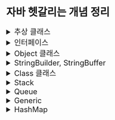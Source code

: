 # 자바 헷갈리는 개념 정리

<details>
<summary style="font-size:20px">추상 클래스</summary>
<div markdown="1">

#### 개요

* 상속까지는 언제 왜 어떻게 사용하는지 알음 -> 추상 클래스는 실제로 구현해본적이 없기에 왜 언제 어떻게 사용하는지 알아보기위함.

* 상속은 왜 사용할까?
  * 만들어져 있는 클래스를 재사용함(overriding)으로써 중복된 코드를 줄이고 간결해지며 공통적인 기능을 부모 클래스에 추가하면 자식 클래스에서 재사용이 가능함으로 확장성 또한 용이함 즉, 유지보수가 쉽고, 확장성이 용이하며 재사용이 가능하고 코드가 간결해짐.
* 상속은 언제 사용할까?
  * IS-A 관계
    * 상위 클레스에서 하위 클래스보다 일반적인 개념의 사용(ex Animal)
    * 하위 클래스에서 상위 클래스보다 구체적인 개념 사용(ex Dog bark, Eagle flying)
    * 높은 클래스간의 결합도 -> 복잡한 구조는 어울리지 않음.
  * HAS-A 관계
    * 클래스를 재활용하고 싶다해서 무조건 상속을 받지 않음.
    * (ex Student가 Subject를 포함)
    * 일반적인 구현 방법

#### 추상 클래스

* 상속받는 자식 클래스가 반드시 추상 메소드를 구현하도록 하기 위함.
  * 그래서 왜 추상 클래스를 사용할까? why?? 
  * 공통적인 부분은 만들어진 기능을 사용하고, 이를 받아 사용하는 쪽에서는 자신에게 필요한 부분만 재정의하여 사용함으로써 유지보수와 통일성을 유지하기위함.
  * **공통된 필드와 메서드를 통일할 목적**
  * ex) 10명의 개발자가 자동차를 상속받아 각자만의 실체클래스를 구현하는경우
  * 수만줄의 A자동차가 계약만료되고, B자동차를 새로 교체할 때 객체 인스턴스만 변경하면됨.

> 추상클래스 예시

![Alt text](image.png)

```java
package oop4;

public abstract class Computer {

	public abstract void display();
	public abstract void typing();
	
	public void turnOn() {
		System.out.println("전원을 켭니다.");
	}
	
	public void turnOff() {
		System.out.println("전원을 끕니다.");
	}
}
```

```java
package oop4;

public class Desktop extends Computer{

	@Override
	public void display() {
		System.out.println("PC 화면");
	}

	@Override
	public void typing() {
		System.out.println("PC 타이핑");
	}

	@Override
	public void turnOff() {
		System.out.println("PC 전원끄기");
	}
}

```

```java
package oop4;

public abstract class NoteBook extends Computer{

	@Override
	public void display() {
		System.out.println("노트북 화면");
	}
}
```

```java
package oop4;

public class MyNoteBook extends NoteBook{

	@Override
	public void typing() {
		System.out.println("MyNoteBook typing");
	}
}
```

```java
package oop4;

public class ComputerTest {

	public static void main(String[] args) {
		
		Computer computer = new Desktop(); 
		NoteBook book = new MyNoteBook();
		//Computer computer = new Computer(); 추상메서드이므로 new를 통한 객체 생성 불가.
		
		computer.display();
		book.display();
	}
}
```
* 추상클래스에서 상위클래스인 Computer class 생성.
* Desktop은 Computer를 상속받으며, display(), typing() 메소드를 오버라이딩 하고있으며 turnOff() 도 재정의해서 사용함.
* Notebook도 Computer를 상속받으며 추상클래스로서 Notebook 클래스를 생성함.
* MyNoteBook은 NoteBook을 상속받음.
* Main 메소드인 ComputerTest에서는 다형성을 사용하여 객체의 메소드 호출이 가능함.
* 단, 추상메소드는 new를 통한 객체 생성이 불가함.
  
</div>
</details>

<details>
<summary style="font-size:20px">인터페이스</summary>
<div markdown="1">

#### 개요

* 추상 클래스는 부모인 최상단 클래스에서 공통적인 기능을 구현함으로써 자식 클래스에서 오버라이딩하여 확장성 및 유지보수에 용이하도록 도와줌.
* 인터페이스는?? 다중 상속 기능 제공과 추상 클래스와 비슷한 역할을 한다는 것으로 알고있음.
* 추상클래스와 어떤 다른 점이 있고 어떤 상황에 쓰이는가?
  
#### 인터페이스

* 추상 클래스는 IS-A, 인터페이스는 HAS-A.
* 추상 클래스는 한 개의 클래스만 상속이 가능하고 자식 클래스에서 선택적으로 오버라이딩하여 사용할 수 있도록 하기위함.
* 인터페이스는 다중 상속이 가능하고 공통으로 필요한 기능들도 모든 클래스에서 오버라이딩하여 재정의 해야함.


> 인터페이스와 추상 클래스 예시

![Alt text](image-1.png)

```java
public abstract class Creature {
    private int x;
    private int y;
    private int age;
    
    public Creature(int x, int y, int age) {
        this.age = age;
        this.x = x;
        this.y = y;
    }
    
    public void age() {
        age++;
    }
    
    public void move(int xDistance) {
        x += xDistance;
    }
    
    public int getX() {
        return x;
    }
    public void setX(int x) {
        this.x = x;
    }
    public int getY() {
        return y;
    }
    public void setY(int y) {
        this.y = y;
    }
    
    public abstract void attack();
    public abstract void printInfo();
    
    @Override
    public String toString() {
        return "x : " + x + ", y : " + y + ", age : " + age;
    }
}
```
* 인간과 동물은 생명체를 상속.
* 각 생명체들은 구분에 따라서 인간과 동물을 상속, 할 수 있는 기능들을 인터페이스로 구현.
* 공통적으로 이동할 수 있는 기능인 move를 하위클래스에서 상속할 수 있도록 일반 메소드로 구현.
* attack, printInfo 는 각각 생명체에 따라 다른 기능으로 구현하기 때문에 추상메소드로 구현.

```java
public abstract class Animal extends Creature{
    
    public Animal(int x, int y, int age) {
        super(x, y, age);
    }
    
    @Override
    public void attack() {
        System.out.println("몸을 사용하여 공격!!");
    }
}
```

* 동물 클래스는 생명체이므로 Creature 추상클래스를 상속받음.
* 몸을 사용하여 공격하는 attack 메소드를 오버라이딩.
* **Q.조상클래스인 Creature 에서 지정한 printInfo 메소드는 왜 사용하지 않았을까?**
  * 동물클래스도 abstract 추상 클래스를 사용함으로써 앞으로의 생길 자식클래스에게 위임해서 사용하기 위함.

```java
public abstract class Human extends Creature implements Talkable{
    public Human(int x, int y, int age) {
        super(x, y, age);
    }
    
    @Override
    public void attack() {
        System.out.println("도구를 사용!!");
    }
    
    @Override
    public void talk() {
        System.out.println("사람은 말을 할 수 있다.");
    }
}
```

* Human 클래스도 Animal 클래스와 마찬가지로 추상 클래스로 구함.
* 하지만 여기서 Animal 클래스와 다르게 Talkable 인터페이스를 구현한 차이점이 있음.

```java
public interface Talkable {
    abstract void talk();
}
```

* 인터페이스는 이정표와 같은 것으로 정리해두자.
* Talable를 인터페이스를 구현할 경우 talk() 메소드를 오버라이딩하여 사용할 수 있음.

```java
public interface Flyable {
    void fly(int yDistance);
    void flyMove(int xDistance, int yDistance);
}
```

* 새 종류가 구현할 인터페이스 구현. 다른 동물들과는 다르게 y행으로 이동할 수 있는 메소드 선언함.

```java
public class Pigeon extends Animal implements Flyable{
    public Pigeon(int x, int y, int age) {
        super(x, y, age);
    }
    
    @Override
    public void fly(int yDistance) {
        setY(getY() + yDistance);
    }
    
    @Override
    public void flyMove(int xDistance, int yDistance) {
        setY(getY() + yDistance);
        setX(getX() + xDistance);
    }
    
    @Override
    public void printInfo() {
        System.out.println("Pigeon -> " + toString());
    }
}
```

* 비둘기는 동물 클래스를 상속받고 날 수 있는 동물이므로 Flyable 인터페이스를 구현함.
* 여기서 printInfo 는 조상 클래스인 Creature 클래스에서의 추상메소드를 오버라이딩하였음.

```java
public interface Swimable {
    void swimDown(int yDistance);
}
```

* **중요한 공통된 기능을 사용하는 인터페이스**
  * 거북이와, 케빈이라는 클래스를 작성할 때 두 생명체는 모두 수영을 할 수 있다고 정의함.
  * 하지만 동물이나 사람중에서도 수영을 못하는 경우도 있기에 swimDown 추성메소드가 아닌 Siwmable 인터페이스를 구현.
  * 각각 따로 정의하여 구현시킴으로써 가독성도 좋고 유지보수측면에서 좋음.

```java
public class Turtle extends Animal implements Swimable{
    public Turtle(int x, int y, int age) {
        super(x, y, age);
    }
    
    @Override
    public void swimDown(int yDistance) {
        setY(getY() - yDistance);
    }
    
    @Override
    public void printInfo() {
        System.out.println("Turtle -> " + toString());
    }
}

```

* 거북이 클래스에서는 Swimable 을 구현하고 swimDown 재정의하여 사용.

```java
public class Kevin extends Human implements Programmer, Swimable{
    public Kevin(int x, int y, int age) {
        super(x, y, age);
    }
    
    @Override
    public void coding() {
        System.out.println("Hello World!");
    }
    
    @Override
    public void swimDown(int yDistance) {
        setY(getY() - yDistance);
        if(getY() < -10) {
            System.out.println("너무 깊이 들어가면 죽을수도 있어!!");
        }
    }
    
    @Override
    public void printInfo() {
        System.out.println("Kevin -> " + toString());
    }
}

```

* Kevin은 다중구현을 통해서 수영도 할 수 있고, 코딩도 할 수 있는 사람

```java
public interface Programmer {
    void coding();
}
```

```java
public class Main {
    public static void main(String[] args) {
        Pigeon p = new Pigeon(5,10,14);
        p.printInfo();
        p.age();
        p.move(100);
        p.printInfo();
        p.fly(5);
        p.printInfo();
        p.flyMove(10, 20);
        p.printInfo();
        p.attack();
        System.out.println();
        
        Kevin kev = new Kevin(0, 0, 35);
        kev.printInfo();
        kev.age();
        kev.move(10);
        kev.printInfo();
        kev.attack();
        kev.coding();
        kev.swimDown(20);
        kev.printInfo();
        kev.talk();
        System.out.println();
        
        Turtle tur = new Turtle(100, -10, 95);
        tur.printInfo();
        tur.age();
        tur.move(-100);
        tur.printInfo();
        tur.attack();
        tur.swimDown(1000);
        tur.printInfo();
    }
}
```

* 메인메소드 구현.
 
#### 요약
> **추상 클래스 : 상속 관계를 타고 올라갔을 때 같은 조상클래스를 상속하는 똑같은 기능이 필요할 때!**
		
> **인터페이스: 상속 관계를 타고 올라갔을 때 다른 조상클래스를 상속하는 기능이 필요할 때!**

</div>
</details>

<details>
<summary style="font-size:20px">Object 클래스</summary>
<div markdown="1">

#### 개요

* import 하지 않아도 자동으로 import되는 Object 클래스란 무엇인가 알아보기위함

#### Object 클래스

* Object 클래스는 모든 클래스의 최상위 조상 클래스
* Object 메소드는 밑에 링크 참고 참고.
  * http://www.tcpschool.com/java/java_api_object
  * https://docs.oracle.com/javase/8/docs/api/java/lang/Object.html

```java
public class Student{

	private int studentNum;
	private String studentName;
	
	public Student(int studentNum, String studentName) {
		this.studentNum = studentNum;
		this.studentName = studentName;
	}

    @Override
	public boolean equals(Object obj) {

		if(obj instanceof Student) {
			Student std = (Student)obj;
			if(this.studentNum == std.studentNum) {
				return true;
			}else {
				return false;
			}
		}
		return false;
	}

    @Override
	public int hashCode() {
		return studentNum;
	}
}
```

* studentNum 같은 상황일 경우의 로직을 추가할 때 Student가 obj의 instancof에 해당할 경우
* Student 의 힙메모리에 담긴 객체 std = (다운캐스팅 Student) obj 는 같음.
* 만약 현재 Student의 studentNum 와 힙메모리에 담긴 객체 std studentNum이 같으면 true를 반환
  
```java
public class EqualsTest {
    public static void main(String[] args){
		Student st1 = new Student(100, "Lee");		
		Student st2 = new Student(100, "Son");

		System.out.println(st1.equals(st2));    // true
		System.out.println(st1 == st2);         // false

		System.out.println(st1.hashCode());     // 100
		System.out.println(st2.hashCode());     // 100
		
		System.out.println(System.identityHashCode(st1));   // ~~~
		System.out.println(System.identityHashCode(st2));   // ~~~
    }
}
```

* equals는 Object 에서 재정의하여 사용한 로직을 반영하여 주소값을 비교했을 때 true 가 나옴.
* hashCode 같은 경우도 studentNum 을 return 받았기 때문에 100 이라는 값이 나옴.
* System 에서 static 메소드로 정의해놓은 identityHashCode 메소드는 실제 HashCode의 주소값을 알려주므로 다른 값이 나옴.

</div>
</details>

<details>
<summary style="font-size:20px">StringBuilder, StringBuffer</summary>
<div markdown="1">

#### 개요

* StringBuilder, StringBuffer 가 언제 어떻게 쓰이는지 알아보기위함.
* textblock은 java13부터 지원.

```java
public class StringTest {

	public static void main(String[] args) {
		String java = new String("java");
		String android = new String("android");
		
		System.out.println(System.identityHashCode(java));  //2104457164


		java = java.concat(android);
		
		System.out.println(System.identityHashCode(java));  //1521118594
	}
	
}
```

* 위의 코드에서 java를 새로 정의해서 사용하면 메모리가 새로 생성돼어 비효율적임.
* 그래서 이 때 StringBuilder, StringBuffer 를 사용함.

#### StringBuilder, StringBuffer

* 문자열을 여러번 연결하거나 변경할 때 사용하면 유용하게 쓰임.
* 새로운 인스턴스를 생성하지 않고 내부적으로 가변적인 char[] 멤버 변수를 가지며 변경함.
* 단일 쓰레드에서는 StringBuilder 을 권장, StringBuffer는 멀티 쓰레드 프로그래밍에서 동기화를 보장함.

```java
public class StringBuilderTest {

	public static void main(String[] args) {
		String java = new String("java");
		String android = new String("android");

		StringBuilder builder = new StringBuilder(java);
		System.out.println(System.identityHashCode(builder));   //2104457164
		builder.append(android);
		
		System.out.println(System.identityHashCode(builder));   //2104457164
	}
}
```

* 계속적으로 가변하기때문에 같은 메모리값을 가지고 있음.
* 단일 쓰레드 환경에서는 StringBuilder을 사용, 멀티 쓰레드 환경에서 동기화를 하는 경우 StringBuffer를 사용하자.

</div>
</details>

<details>
<summary style="font-size:20px">Class 클래스</summary>
<div markdown="1">

#### 개요 

* Class 클래스는 무엇이고 어디에 쓰이는지 알아보기위함.

#### Class 클래스

* 동적 로딩이 가능함.
  * 컴파일 시 데이터 타입이 bing 되지않고 실행중에 데이터 타입을 binding함.
  * 런타임시에 원하는 클래스를 로딩하여 binding 할 수 있다는 장점이 있음.
  * 컴파일 시에 타입이 정해지지 않으므로 동적 로싱시 오류가 발생하면 프로그램 장애 발생 가능성이 있음.

```java
public class StringTest {
	
	public static void main(String[] args) throws ClassNotFoundException {
		
		Class c = Class.forName("java.lang.String");
		System.out.println(c);
		
		Constructor[] cons = c.getConstructors();
		for(Constructor co : cons) {
			System.out.println(co);
		}
		
		Method[] me =  c.getMethods();
		for(Method method : me) {
			System.out.println(method);
		}
	}
}
```

* Class객체 생성 후 Class.forName 을 통해 java.lang.String에 관한 class들을 불러올 수 있음.
* 마찬가지로 Class 클래스에 담긴 생성자 getConstructors, 메소드 getMethods 를 통해 불러올 수 있음. (실제로는 잘 안쓰임,, 알아만두자)

* Class 관련 문서는 아래 참고.
* https://docs.oracle.com/javase/8/docs/api/java/lang/Class.html
</div> 
</details>

<details>
<summary style="font-size:20px">Stack</summary>
<div markdown="1">

#### 스택

* Stack 은 Last In First Out LIFO(후입선출) 구조.
* 맨 마지막 위치(top) 에서만 자료를 추가, 삭제 꺼내올 수 있음 (중간의 자료를 꺼낼 수 없음)
* ex) 가장 최근의 자료를 찾아올 때, 게임에서 히스토리를 유지하고 이를 무를 때 사용, 택배상자가 쌓여있는 모양 

#### 구현방법

* 크게 배열을 이용하는방법과 리스트를 이용하는방법 두 가지로 나뉨.

![Alt text](image-2.png)

* top 변수는 배열의 가장 마지막으로 저장된 요소의 index를 저장함.
* 처음에 아무값도 저장하지 않는 상태이면 -1을 저장.
* push 하면 top 은 index에서 + 1 저장
* pop 하면 top은 index - 1 저장

```java
package ch05;

public class ArrayStack {

	int size;
	int top = -1;
	Object[] Arr;
	
	public ArrayStack(int size) {
		this.size = size;
		Arr = new Object[size];
	}
	
	public boolean isEmpty() {
		return top == -1;
	}
	
	public boolean isFull() {
		return this.size == this.top + 1;
	}
	
	public void push(int data) {
		
		if(isFull()) {
			throw new ArrayIndexOutOfBoundsException();
		}
		
		this.Arr[++top] = data;
	}
	
	public Object pop() {
		
		if(isEmpty()) {
			throw new ArrayIndexOutOfBoundsException();
		}
		
		Object poppedData = Arr[top];
		Arr[top--] = null;
		
		return poppedData;
	}
	
	public Object peek() {
		if(isEmpty()) {
			return null;
		}else {
			return this.Arr[top];
		}
	}
	
}
```

* push
  * 배열의 요소가 가득찼는지 판별해주는 ifFull()
  * Arr배열의 탑이 1씩 증가하는 값은 data에 담음.
* pop
  * 배열의 요소가 비었는지 판별해주는 isEmpty()
  * top index에 위치하는 Arr배열값 return
  * 탑이 1씩 감소함.


```java
package ch05;

public class Main {

	public static void main(String[] args) {
        System.out.println("배열로 구현한 stack");
        ArrayStack arrayStack = new ArrayStack(1000);
        System.out.println("1,2,3,4,5 순으로 push()");
        arrayStack.push(1);
        arrayStack.push(2);
        arrayStack.push(3);
        arrayStack.push(4);
        arrayStack.push(5);

        System.out.print("stack 가장 위에 있는 데이터: ");
        System.out.println(arrayStack.peek());

        int arrayindex = arrayStack.top;
        for (int i = 0; i <= arrayindex; i++) {
            System.out.print("pop된 데이터: ");
            System.out.println(arrayStack.pop());
        }
	}
}
```

#### 결과

```
배열로 구현한 stack
1,2,3,4,5 순으로 push()
stack 가장 위에 있는 데이터: 5
pop된 데이터: 5
pop된 데이터: 4
pop된 데이터: 3
pop된 데이터: 2
pop된 데이터: 1
```

</div>
</details>

<details>
<summary style="font-size:20px">Queue</summary>
<div markdown="1">

#### Queue

* 맨 앞에서 자료를 꺼내거나 삭제하고, 맨 뒤에서 자료를 추가함.
* First In First Out (선입선출) 구조
* ex) 줄서기, 운영체제의 프로세스 관리 등에서 사용.

```java
package ch05;

public class StackQueue {
    int length;
    int front = 0;
    int rear = 0;
    Object[] queue;

    public StackQueue(int length) {
        this.length = length;
        this.queue = new Object[length];
    }

    public boolean isFull(){
        return front == rear && queue[front] != null;
    }

    public boolean isEmpty(){
        return front == rear && queue[front] == null;
    }

    public void enqueue(Object data){
        if(isFull()) {
            System.out.println("큐에 더 이상 데이터를 저장할 공간이 없습니다.");
            return;
        }
        queue[rear++] = data;
        rear = rear % queue.length;
    }

    public Object dequeue(){
        if(isEmpty()){
            System.out.println("큐가 비어있습니다");
            throw new ArrayIndexOutOfBoundsException();
        }
        Object dequeuedData = queue[front];
        queue[front++] = null;
        front = front % queue.length;

        return dequeuedData;
    }

    public Object peek(){
        return queue[front];
    }
}
```

* euqueue 함수 호출 시 꽉 찼는지 확인(isFull)
  * rear 가 가르키는 index로 접근 후, main에서 호출하는 data를 받아 데이터에 삽임함.
  * rear값은 1씩 증가하며, rear값이 배열의 크기를 넘지 못하도록 나머지 연산 진행.

* dequeue 함수 호출 시 큐가 비어있는지 확인(isEmpty)
  * front가 가리키는 index로 접근하여 데이터를 임시저장.
  * 다시 해당 index로 접근하여 null을 삽입 후 front 1씩 증가
  * front값이 배열의 크기를 넘지 못하도록 나머지 연산 진행.

```java
package ch05;

public class QueueMain {
	public static void main(String[] args) {
        System.out.println("------Stack으로 구현한 Queue------");
        StackQueue stackQueue = new StackQueue(100);
        int numberOfData = 5;

        for (int i = 0; i < numberOfData; i++) {
            stackQueue.enqueue(i);
            System.out.printf("%d를 Queue에 enqueue\n", i);
        }

        System.out.println("peek연산 결과: " + stackQueue.peek());

        for (int i = 0; i < numberOfData; i++) {
            System.out.print(stackQueue.dequeue() + " ");
        }
	}
}
```
#### 결과

```
------Stack으로 구현한 Queue------
0를 Queue에 enqueue
1를 Queue에 enqueue
2를 Queue에 enqueue
3를 Queue에 enqueue
4를 Queue에 enqueue
peek연산 결과: 0
0 1 2 3 4 
```
</div>
</details>

<details>
<summary style="font-size:20px">Generic</summary>
<div markdown="1">

#### 개요

* 변수 사용시 자료형을 지정하는데 사용할 때 쓰이는게 제네릭으로 알고있음.
* ex) ArrayList<Integer> arraylist = new ArrayList<Integer>(); 이런식으로 타입 지정해서 사용하곤 했음.
* Generic에 대해서 자세히 알아보기 위함.

#### Generic

* 클래스 내부에서 사용할 데이터 타입을 외부에서 지정하는 기법임.
* 변수를 선언할 때 변수의 타입을 지정해주듯이 객체에 타입을 지정해주는 것.
* 컴파일 타임에 타입 검사를 통한 예외 방지
  * ex) Object를 객체로 만들었을 때 다운캐스팅의 오류를 실행할 문제점.
* 불필요한 캐스팅을 없애 성능 향상
  * ex) 미리 타입을 지정하고 제한해놓음으로써 형 변환의 번거로움을 줄여 가독성 및 오버헤드 문제점을 막아줌.

#### Generic 사용방법

* 자료형 매개변수 T(type parameter) : 클래스를 사용하는 시점에 자료형을 지정. static 변수는 사용할 수 없음.

![Alt text](image-3.png)

#### 자료형 매개변수를 이용한 컴파일 타임시 타입 검사를 통한 예외 방지

```java
class Apple {}
class Banana {}

class FruitBox {
    // 모든 클래스 타입을 받기 위해 최고 조상인 Object 타입으로 설정
    private Object[] fruit;

    public FruitBox(Object[] fruit) {
        this.fruit = fruit;
    }

    public Object getFruit(int index) {
        return fruit[index];
    }
}
```
```java
public static void main(String[] args) {
    Apple[] arr = {
            new Apple(),
            new Apple()
    };
    FruitBox box = new FruitBox(arr);

    Apple apple = (Apple) box.getFruit(0);
    Banana banana = (Banana) box.getFruit(1);
}
```

* 실행시 ClassCastException 런타임 에러 발생. 이와 같은 경우에는 빨간줄로 에러를 알려주지 않음 ! !
* 이유는 Apple 객체 타입을 FruitBox에 넣었는데 Banana를 형변환해서 가져오려고 했기 때문에 발생한 에러.
* 앞에 형변환을 (Object)로 다운캐스팅해도되지만 이 떄 제네릭을 사용하면 실수를 미연에 방지할 수 있음.
* 밑에 코드와 같이 자료형 매개변수를 지정하여 제내릭을 사용하자.

```java
class FruitBox<T> {
    private T[] fruit;

    public FruitBox(T[] fruit) {
        this.fruit = fruit;
    }

    public T getFruit(int index) {
        return fruit[index];
    }
}
```

* 이 처럼 타입 파라미터로 매개변수를 지정해줌으로써 잘못된 타입이 사용될 수 있는 문제를 제거함.

#### 불필요한 캐스팅을 없앰으로써 성능 향상

```java
Apple[] arr = { new Apple(), new Apple(), new Apple() };
FruitBox box = new FruitBox(arr);

// 가져온 타입이 Object 타입이기 때문에 일일히 다운캐스팅을 해야함 - 쓸데없는 성능 낭비
Apple apple1 = (Apple) box.getFruit(0);
Apple apple2 = (Apple) box.getFruit(1);
Apple apple3 = (Apple) box.getFruit(2);
```

* Apple 배열을 FruitBox의 Object 배열 객체에 넣고, 가져올 때는 다운캐스팅을 통해 가져와야했음.

```java
FruitBox<Apple> box = new FruitBox<>(arr);

Apple apple = box.getFruit(0);
Apple apple = box.getFruit(1);
Apple apple = box.getFruit(2);
```

* 미리 형변환을 지정해놓음으로써 형변환의 번거로움을 제거함과 동시에 타입 검사에 들어가는 메모리를 줄일 수 있음.

#### 잘 정리되어있는 링크 참고.
* https://inpa.tistory.com/entry/JAVA-%E2%98%95-%EC%A0%9C%EB%84%A4%EB%A6%ADGenerics-%EA%B0%9C%EB%85%90-%EB%AC%B8%EB%B2%95-%EC%A0%95%EB%B3%B5%ED%95%98%EA%B8%B0
</div>
</details>

<details>
<summary style="font-size:20px">HashMap</summary>
<div markdown="1">

#### HashMap

![Alt text](image-4.png)

* HashMap 은 Map을 구현하여 Map과 유사한 특징을 가지고 있음.
* Map과 HashMap은 Key와 Value 두 쌍으로 데이터를 보관하는 자료구조
* HashMap은 key와 value를 하나의 쌍(entry) 로 저장하는 구조이며, 해싱을 사용하기 때문에 좋은 성능을 가짐.

```java
import java.util.HashMap;
import java.util.Iterator;
import java.util.Map;
import java.util.Map.Entry;

public class TestCode {
	public static void main(String[] args) {
		HashMap<String, Integer> hashMap = new HashMap<String, Integer>();
		
		hashMap.put("A", 101);
		hashMap.put("B", 102);
		hashMap.put("C", 103);
		
		System.out.println(hashMap);	//{A=101, B=102, C=103}
		
		System.out.println(hashMap.get("A"));	// 101
		
		System.out.println("---- entrySet() 사용");
		for(Entry<String, Integer> entry : hashMap.entrySet()) {
			System.out.println("Key : " + entry.getKey() + " value : " + entry.getValue());
		}
		System.out.println("---- keySet() 사용");
		for(String i : hashMap.keySet()) {
			System.out.println("key : " + i + " value : " + hashMap.get(i));
		}
		/*
		 * key와 value 둘 다 필요할경우 entrySet을 사용하고 key값만 필요할 경우 keySet을 활용
		 * keySet도 hashMap.get() 메소드를 통해 가져올 수 있으며 주로 사용하지만
		 * key값을 이용해서 value를 찾는 과정에서 시간이 소요되므로 성능상 entrySet()이 유리함.
		 */
		System.out.println("---- Iterator entrySet() 사용");
		Iterator<Entry<String, Integer>> entries = hashMap.entrySet().iterator();
		while(entries.hasNext()) {
			Map.Entry<String, Integer> entry = entries.next();
			System.out.println("Key : " + entry.getKey() + " value : " + entry.getValue());
		}
		System.out.println("---- Iterator keySet() 사용");
		Iterator<String> keys = hashMap.keySet().iterator();
		while(keys.hasNext()) {
			String key = keys.next();
			System.out.println("Key : " + key + " value : " + hashMap.get(key));
		}
	}
}
```

```
{A=101, B=102, C=103}
101
---- entrySet() 사용
Key : A value : 101
Key : B value : 102
Key : C value : 103
---- keySet() 사용
key : A value : 101
key : B value : 102
key : C value : 103
---- Iterator entrySet() 사용
Key : A value : 101
Key : B value : 102
Key : C value : 103
---- Iterator keySet() 사용
Key : A value : 101
Key : B value : 102
Key : C value : 103

```
</div>
</details>
